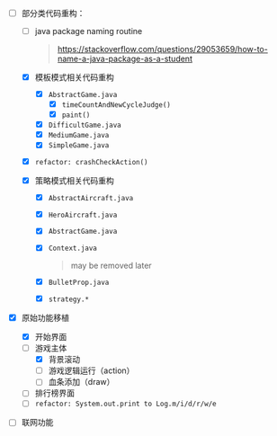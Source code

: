 - [ ] 部分类代码重构：

  - [ ] java package naming routine

    > https://stackoverflow.com/questions/29053659/how-to-name-a-java-package-as-a-student

  - [x] 模板模式相关代码重构

    - [x] `AbstractGame.java`
      - [x] `timeCountAndNewCycleJudge()`
      - [x] `paint()`
    - [x] `DifficultGame.java`
    - [x] `MediumGame.java`
    - [x] `SimpleGame.java`

  - [x] `refactor: crashCheckAction()`

  - [x] 策略模式相关代码重构

    - [x] `AbstractAircraft.java`
    - [x] `HeroAircraft.java`
    - [x] `AbstractGame.java`
    - [x] `Context.java` 
      
      > may be removed later
      
    - [x] `BulletProp.java`
    - [x] `strategy.*`

- [x] 原始功能移植
  
  - [x] 开始界面
  - [ ] 游戏主体
    - [x] 背景滚动
    - [ ] 游戏逻辑运行（action）
    - [ ] 血条添加（draw）
  - [ ] 排行榜界面
  - [ ] `refactor: System.out.print to Log.m/i/d/r/w/e`
  
- [ ] 联网功能